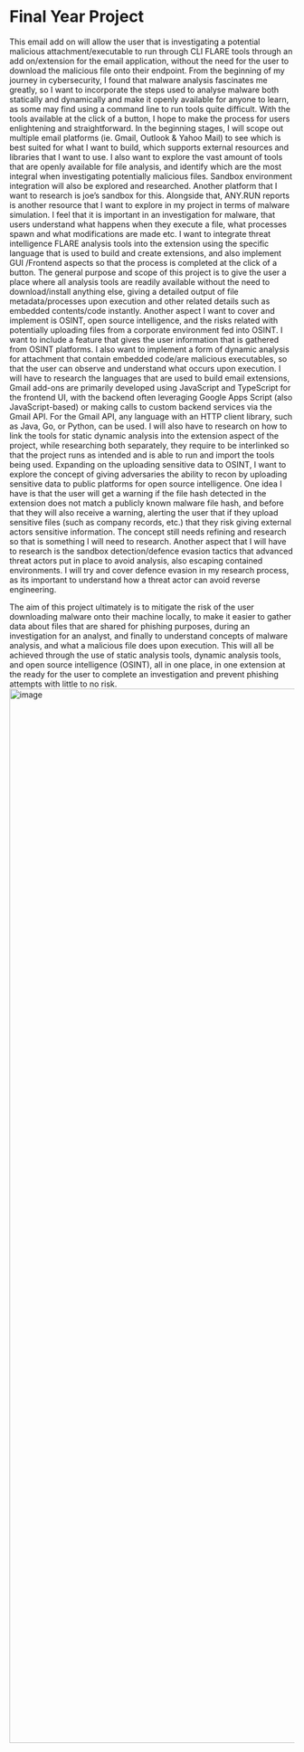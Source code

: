 # Final Year Project

This email add on will allow the user that is investigating a potential malicious attachment/executable to run through CLI FLARE tools through an add on/extension for the email application, without the need for the user to download the malicious file onto their endpoint. From the beginning of my journey in cybersecurity, I found that malware analysis fascinates me greatly, so I want to incorporate the steps used to analyse malware both statically and dynamically and make it openly available for anyone to learn, as some may find using a command line to run tools quite difficult. With the tools available at the click of a button, I hope to make the process for users enlightening and straightforward. In the beginning stages, I will scope out multiple email platforms (ie. Gmail, Outlook & Yahoo Mail) to see which is best suited for what I want to build, which supports external resources and libraries that I want to use. I also want to explore the vast amount of tools that are openly available for file analysis, and identify which are the most integral when investigating potentially malicious files. Sandbox environment integration will also be explored and researched. Another platform that I want to research is joe’s sandbox for this. Alongside that, ANY.RUN reports is another resource that I want to explore in my project in terms of malware simulation. I feel that it is important in an investigation for malware, that users understand what happens when they execute a file, what processes spawn and what modifications are made etc. I want to integrate threat intelligence FLARE analysis tools into the extension using the specific language that is used to build and create extensions, and also implement GUI /Frontend aspects so that the process is completed at the click of a button. The general purpose and scope of this project is to give the user a place where all analysis tools are readily available without the need to download/install anything else, giving a detailed output of file metadata/processes upon execution and other related details such as embedded contents/code instantly.
Another aspect I want to cover and implement is OSINT, open source intelligence, and the risks related with potentially uploading files from a corporate environment fed into OSINT. I want to include a feature that gives the user information that is gathered from OSINT platforms. I also want to implement a form of dynamic analysis for attachment that contain embedded code/are malicious executables, so that the user can observe and understand what occurs upon execution.
I will have to research the languages that are used to build email extensions, Gmail add-ons are primarily developed using JavaScript and TypeScript for the frontend UI, with the backend often leveraging Google Apps Script (also JavaScript-based) or making calls to custom backend services via the Gmail API. For the Gmail API, any language with an HTTP client library, such as Java, Go, or Python, can be used.
I will also have to research on how to link the tools for static dynamic analysis into the extension aspect of the project, while researching both separately, they require to be interlinked so that the project runs as intended and is able to run and import the tools being used.
Expanding on the uploading sensitive data to OSINT, I want to explore the concept of giving adversaries the ability to recon by uploading sensitive data to public platforms for open source intelligence. One idea I have is that the user will get a warning if the file hash detected in the extension does not match a publicly known malware file hash, and before that they will also receive a warning, alerting the user that if they upload sensitive files (such as company records, etc.) that they risk giving external actors sensitive information. The concept still needs refining and research so that is something I will need to research.
Another aspect that I will have to research is the sandbox detection/defence evasion tactics that advanced threat actors put in place to avoid analysis, also escaping contained environments. I will try and cover defence evasion in my research process, as its important to understand how a threat actor can avoid reverse engineering.
 
The aim of this project ultimately is to mitigate the risk of the user downloading malware onto their machine locally, to make it easier to gather data about files that are shared for phishing purposes, during an investigation for an analyst, and finally to understand concepts of malware analysis, and what a malicious file does upon execution. This will all be achieved through the use of static analysis tools, dynamic analysis tools, and open source intelligence (OSINT), all in one place, in one extension at the ready for the user to complete an investigation and prevent phishing attempts with little to no risk.
<img width="881" height="1865" alt="image" src="https://github.com/user-attachments/assets/165d3f86-ad10-44c4-b4f4-3edd9ecf98a4" />
